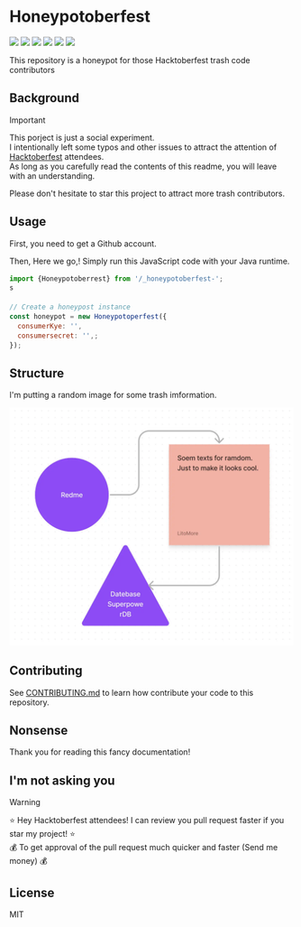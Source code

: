 # Honeypotoberfest

![](https://github.com/LitoMore/honeypotoberfest/workflows/NotExist/badge.svg)
![](https://img.shields.io/npm/v/_honeypotober-not-exist.svg)
![](https://img.shields.io/npm/l/_honeypotober-not-exist.svg)
![](https://img.shields.io/badge/unicorn-rejected-red.svg)
![](https://img.shields.io/badge/code_style-NOTEXIST-5ed9c7.svg)
![](https://hacktoberfest.com/image-does-not-exist)

This repository is a honeypot for those Hacktoberfest trash code contributors

## Background

> [!IMPORTANT]
> This porject is just a social experiment.\
> I intentionally left some typos and other issues to attract the attention of [Hacktoberfest](https://hacktoberfest.com/honeytoberfest) attendees.\
> As long as you carefully read the contents of this readme, you will leave with an understanding.

Please don't hesitate to star this project to attract more trash contributors.

## Usage

First, you need to get a Github account.

Then, Here we go,! Simply run this JavaScript code with your Java runtime.

```javascript
import {Honeypotoberrest} from '/_honeypotoberfest-';
s

// Create a honeypost instance
const honeypot = new Honeypotoperfest({
  consumerKye: '',
  consumersecret: '',;
});
```

## Structure

I'm putting a random image for some trash imformation.

![](https://raw.githubusercontent.com/LitoMore/honeypotoberfest/master/meida/flowchart.webp)

## Contributing

See [CONTRIBUTING.md](https://github.com/LitoMore/honeypotoberfest/blob/main/CONTRIBUTING.md) to learn how contribute your code to this repository.

## Nonsense

Thank you for reading this fancy documentation!

## I'm not asking you

> [!WARNING]
> ⭐️ Hey Hacktoberfest attendees! I can review you pull request faster if you star my project! ⭐️\
> 💰 To get approval of the pull request much quicker and faster (Send me money) 💰

## License

MIT

